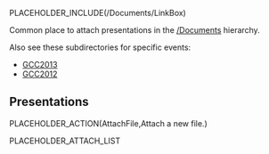 PLACEHOLDER_INCLUDE(/Documents/LinkBox)

Common place to attach presentations in the [/Documents](..) hierarchy.

Also see these subdirectories for specific events:

* [GCC2013](GCC2013)
* [GCC2012](GCC2012)

## Presentations

PLACEHOLDER_ACTION(AttachFile,Attach a new file.)

PLACEHOLDER_ATTACH_LIST
